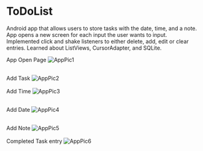# ToDoList
Android app that allows users to store tasks with the date, time, and a note.
App opens a new screen for each input the user wants to input.
Implemented click and shake listeners to either delete, add, edit or clear entries.
Learned about  ListViews, CursorAdapter, and SQLite.

App Open Page
![AppPic1](https://cloud.githubusercontent.com/assets/10382262/22407824/12aaf0b0-e63c-11e6-83a4-a2b933603854.JPG)
</br>
</br>

Add Task
![AppPic2](https://cloud.githubusercontent.com/assets/10382262/22407826/229cdd26-e63c-11e6-9239-781621d5585b.JPG)
</br>
</br>
Add Time
![AppPic3](https://cloud.githubusercontent.com/assets/10382262/22407827/25bc61c0-e63c-11e6-9b74-e65c6754d2b0.JPG)
</br>
</br>

Add Date
![AppPic4](https://cloud.githubusercontent.com/assets/10382262/22407829/28bd9416-e63c-11e6-8844-56d29a0c2ebf.JPG)
</br>
</br>

Add Note
![AppPic5](https://cloud.githubusercontent.com/assets/10382262/22407833/2f041034-e63c-11e6-9fb5-92a361dfae45.JPG)
</br>
</br>
Completed Task entry
![AppPic6](https://cloud.githubusercontent.com/assets/10382262/22407830/2bd3a5c8-e63c-11e6-8042-db3ae7dd764c.JPG)
